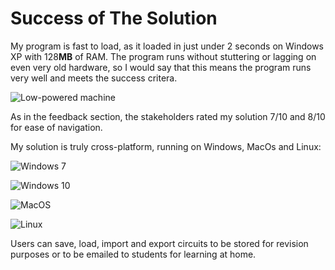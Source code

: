 # Success of The Solution

My program is fast to load, as it loaded in just under 2 seconds on Windows XP with 128**MB** of RAM. The program runs without stuttering or lagging on even very old hardware, so I would say that this means the program runs very well and meets the success critera.

![Low-powered machine](images/working_xp.png)

As in the feedback section, the stakeholders rated my solution 7/10 and 8/10 for ease of navigation.

My solution is truly cross-platform, running on Windows, MacOs and Linux:

![Windows 7](images/working_7.png)

![Windows 10](images/working_10.png)

![MacOS](images/working_macos.png)

![Linux](images/working_ubuntu.png)

Users can save, load, import and export circuits to be stored for revision purposes or to be emailed to students for learning at home.
